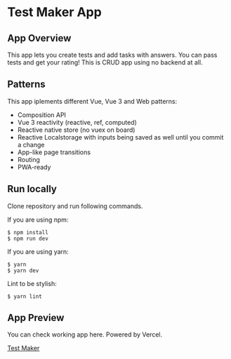 # Test Maker App

## App Overview
This app lets you create tests and add tasks with answers.
You can pass tests and get your rating!
This is CRUD app using no backend at all.

## Patterns
This app iplements different Vue, Vue 3 and Web patterns:

* Composition API
* Vue 3 reactivity (reactive, ref, computed)
* Reactive native store (no vuex on board)
* Reactive Localstorage with inputs being saved as well until you commit a change
* App-like page transitions
* Routing
* PWA-ready

## Run locally
Clone repository and run following commands.

If you are using npm:
```
$ npm install
$ npm run dev
```

If you are using yarn:
```
$ yarn
$ yarn dev
```

Lint to be stylish:
```
$ yarn lint
```

## App Preview
You can check working app here. Powered by Vercel.

[Test Maker](https://test-maker.vercel.app/)
